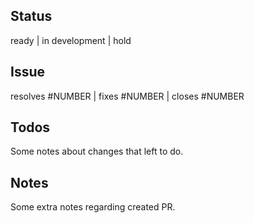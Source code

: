 ## Status
<!--- Select option. ---> 
ready | in development | hold

## Issue
<!--- Specify the issue and select option. ---> 
resolves #NUMBER | fixes #NUMBER | closes #NUMBER

## Todos
<!--- Extend the options. --->
Some notes about changes that left to do.

## Notes
<!--- Optional, remove if not needed. ---> 
Some extra notes regarding created PR.
